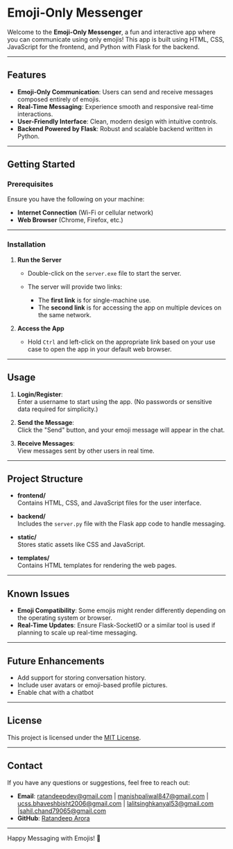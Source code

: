 # Emoji-Only Messenger

Welcome to the **Emoji-Only Messenger**, a fun and interactive app where you can communicate using only emojis! This app is built using HTML, CSS, JavaScript for the frontend, and Python with Flask for the backend.

---

## Features

- **Emoji-Only Communication**: Users can send and receive messages composed entirely of emojis.  
- **Real-Time Messaging**: Experience smooth and responsive real-time interactions.  
- **User-Friendly Interface**: Clean, modern design with intuitive controls.  
- **Backend Powered by Flask**: Robust and scalable backend written in Python.  

---

## Getting Started

### Prerequisites

Ensure you have the following on your machine:

- **Internet Connection** (Wi-Fi or cellular network)  
- **Web Browser** (Chrome, Firefox, etc.)  

---

### Installation

1. **Run the Server**  
   - Double-click on the `server.exe` file to start the server.  
   - The server will provide two links:  

     - The **first link** is for single-machine use.  
     - The **second link** is for accessing the app on multiple devices on the same network.  

2. **Access the App**  
   - Hold `Ctrl` and left-click on the appropriate link based on your use case to open the app in your default web browser.  

---

## Usage

1. **Login/Register**:  
   Enter a username to start using the app. (No passwords or sensitive data required for simplicity.)  

2. **Send the Message**:  
   Click the "Send" button, and your emoji message will appear in the chat.  

3. **Receive Messages**:  
   View messages sent by other users in real time.  

---

## Project Structure

- **frontend/**  
  Contains HTML, CSS, and JavaScript files for the user interface.  

- **backend/**  
  Includes the `server.py` file with the Flask app code to handle messaging.  

- **static/**  
  Stores static assets like CSS and JavaScript.  

- **templates/**  
  Contains HTML templates for rendering the web pages.  

---

## Known Issues

- **Emoji Compatibility**: Some emojis might render differently depending on the operating system or browser.  
- **Real-Time Updates**: Ensure Flask-SocketIO or a similar tool is used if planning to scale up real-time messaging.  

---

## Future Enhancements

- Add support for storing conversation history.  
- Include user avatars or emoji-based profile pictures.  
- Enable chat with a chatbot  

---

## License

This project is licensed under the [MIT License](LICENSE).

---

## Contact

If you have any questions or suggestions, feel free to reach out:

- **Email**: ratandeepdev@gmail.com | manishpaliwal847@gmail.com | ucss.bhaveshbisht2006@gmail.com | lalitsinghkanyal53@gmail.com |sahil.chand79065@gmail.com
- **GitHub**: [Ratandeep Arora](https://github.com/RatandeepOO)

---

Happy Messaging with Emojis! 🎉
